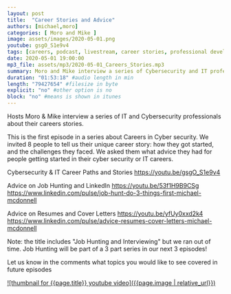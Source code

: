 ```yaml
---
layout: post
title:  "Career Stories and Advice"
authors: [michael,moro]
categories: [ Moro and Mike ]
image: assets/images/2020-05-01.png
youtube: gsgO_S1e9v4
tags: [careers, podcast, livestream, career stories, professional development]
date: 2020-05-01 19:00:00
mp3_file: assets/mp3/2020-05-01_Careers_Stories.mp3
summary: Moro and Mike interview a series of Cybersecurity and IT professionals about their career stories and advice for career development.
duration: "01:53:18" #audio length in min
length: "79427654" #filesize in byte
explicit: "no" #other option is no
block: "no" #means is shown in itunes
---
```

Hosts Moro &amp; Mike interview a series of IT and Cybersecurity professionals about their careers stories.

This is the first episode in a series about Careers in Cyber security. We invited 8 people to tell us their unique career story: how they got started, and the challenges they faced. We asked them what advice they had for people getting started in their cyber security or IT careers.

Cybersecurity & IT Career Paths and Stories
  <https://youtu.be/gsgO_S1e9v4>

Advice on Job Hunting and LinkedIn
  <https://youtu.be/53f1H9B9CSg>
  <https://www.linkedin.com/pulse/job-hunt-do-3-things-first-michael-mcdonnell>

Advice on Resumes and Cover Letters
  <https://youtu.be/yfUy0xxd2k4>
  <https://www.linkedin.com/pulse/advice-resumes-cover-letters-michael-mcdonnell>

Note: the title includes "Job Hunting and Interviewing" but we ran out of time. Job Hunting will be part of a 3 part series in our next 3 episodes!

Let us know in the comments what topics you would like to see covered in future episodes 

[![thumbnail for {{page.title}} youtube video]({{page.image | relative_url}})](https://youtu.be/{{page.youtube}} "{{page.title}}")
